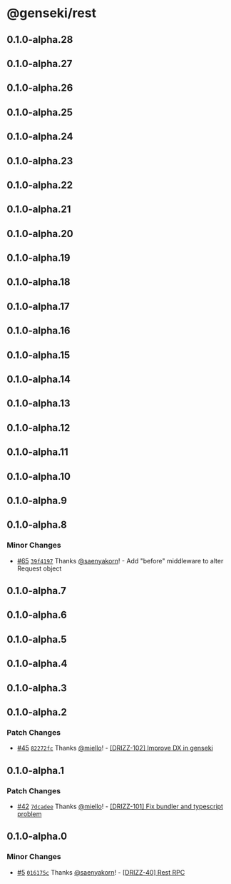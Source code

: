 # @genseki/rest

## 0.1.0-alpha.28

## 0.1.0-alpha.27

## 0.1.0-alpha.26

## 0.1.0-alpha.25

## 0.1.0-alpha.24

## 0.1.0-alpha.23

## 0.1.0-alpha.22

## 0.1.0-alpha.21

## 0.1.0-alpha.20

## 0.1.0-alpha.19

## 0.1.0-alpha.18

## 0.1.0-alpha.17

## 0.1.0-alpha.16

## 0.1.0-alpha.15

## 0.1.0-alpha.14

## 0.1.0-alpha.13

## 0.1.0-alpha.12

## 0.1.0-alpha.11

## 0.1.0-alpha.10

## 0.1.0-alpha.9

## 0.1.0-alpha.8

### Minor Changes

- [#65](https://github.com/softnetics/genseki/pull/65) [`39f4197`](https://github.com/softnetics/genseki/commit/39f41976fac7c62ea30456ed4a6ef411925fb7de) Thanks [@saenyakorn](https://github.com/saenyakorn)! - Add "before" middleware to alter Request object

## 0.1.0-alpha.7

## 0.1.0-alpha.6

## 0.1.0-alpha.5

## 0.1.0-alpha.4

## 0.1.0-alpha.3

## 0.1.0-alpha.2

### Patch Changes

- [#45](https://github.com/softnetics/genseki/pull/45) [`82272fc`](https://github.com/softnetics/genseki/commit/82272fcb7c752619b5929819ee694078eb26b340) Thanks [@miello](https://github.com/miello)! - [[DRIZZ-102] Improve DX in genseki](https://app.plane.so/softnetics/browse/DRIZZ-102/)

## 0.1.0-alpha.1

### Patch Changes

- [#42](https://github.com/softnetics/genseki/pull/42) [`7dcadee`](https://github.com/softnetics/genseki/commit/7dcadee442dc5d2b2a0c5233dd6a1e59316ad224) Thanks [@miello](https://github.com/miello)! - [[DRIZZ-101] Fix bundler and typescript problem](https://app.plane.so/softnetics/browse/DRIZZ-101/)

## 0.1.0-alpha.0

### Minor Changes

- [#5](https://github.com/softnetics/genseki/pull/5) [`016175c`](https://github.com/softnetics/genseki/commit/016175c17e1c6baf00a10a57e57f3b1d30248f74) Thanks [@saenyakorn](https://github.com/saenyakorn)! - [[DRIZZ-40] Rest RPC](https://app.plane.so/softnetics/browse/DRIZZ-40/)

